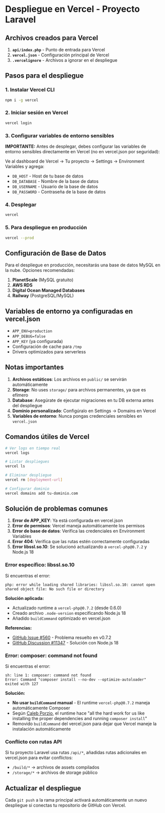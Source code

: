 # Despliegue en Vercel - Proyecto Laravel

## Archivos creados para Vercel

1. **`api/index.php`** - Punto de entrada para Vercel
2. **`vercel.json`** - Configuración principal de Vercel
3. **`.vercelignore`** - Archivos a ignorar en el despliegue

## Pasos para el despliegue

### 1. Instalar Vercel CLI
```bash
npm i -g vercel
```

### 2. Iniciar sesión en Vercel
```bash
vercel login
```

### 3. Configurar variables de entorno sensibles
**IMPORTANTE:** Antes de desplegar, debes configurar las variables de entorno sensibles directamente en Vercel (no en vercel.json por seguridad):

Ve al dashboard de Vercel → Tu proyecto → Settings → Environment Variables y agrega:

- `DB_HOST` - Host de tu base de datos
- `DB_DATABASE` - Nombre de la base de datos
- `DB_USERNAME` - Usuario de la base de datos
- `DB_PASSWORD` - Contraseña de la base de datos

### 4. Desplegar
```bash
vercel
```

### 5. Para despliegue en producción
```bash
vercel --prod
```

## Configuración de Base de Datos

Para el despliegue en producción, necesitarás una base de datos MySQL en la nube. Opciones recomendadas:

1. **PlanetScale** (MySQL gratuito)
2. **AWS RDS** 
3. **Digital Ocean Managed Databases**
4. **Railway** (PostgreSQL/MySQL)

## Variables de entorno ya configuradas en vercel.json

- `APP_ENV=production`
- `APP_DEBUG=false`
- `APP_KEY` (ya configurada)
- Configuración de cache para `/tmp`
- Drivers optimizados para serverless

## Notas importantes

1. **Archivos estáticos**: Los archivos en `public/` se servirán automáticamente
2. **Storage**: No uses `storage/` para archivos permanentes, ya que es efímero
3. **Database**: Asegúrate de ejecutar migraciones en tu DB externa antes del despliegue
4. **Dominio personalizado**: Configúralo en Settings → Domains en Vercel
5. **Variables de entorno**: Nunca pongas credenciales sensibles en `vercel.json`

## Comandos útiles de Vercel

```bash
# Ver logs en tiempo real
vercel logs

# Listar despliegues
vercel ls

# Eliminar despliegue
vercel rm [deployment-url]

# Configurar dominio
vercel domains add tu-dominio.com
```

## Solución de problemas comunes

1. **Error de APP_KEY**: Ya está configurada en vercel.json
2. **Error de permisos**: Vercel maneja automáticamente los permisos
3. **Error de base de datos**: Verifica las credenciales en Environment Variables
4. **Error 404**: Verifica que las rutas estén correctamente configuradas
5. **Error libssl.so.10**: Se solucionó actualizando a `vercel-php@0.7.2` y Node.js 18

### Error específico: libssl.so.10
Si encuentras el error:
```
php: error while loading shared libraries: libssl.so.10: cannot open shared object file: No such file or directory
```

**Solución aplicada:**
- Actualizado runtime a `vercel-php@0.7.2` (desde 0.6.0)
- Creado archivo `.node-version` especificando Node.js 18
- Añadido `buildCommand` optimizado en vercel.json

**Referencias:**
- [GitHub Issue #560](https://github.com/vercel-community/php/issues/560) - Problema resuelto en v0.7.2
- [GitHub Discussion #11347](https://github.com/vercel/vercel/discussions/11347) - Solución con Node.js 18

### Error: composer: command not found
Si encuentras el error:
```
sh: line 1: composer: command not found
Error: Command "composer install --no-dev --optimize-autoloader" exited with 127
```

**Solución:**
- **No usar `buildCommand` manual** - El runtime `vercel-php@0.7.2` maneja automáticamente Composer
- Según [Caleb Porzio](https://calebporzio.com/easy-free-serverless-laravel-with-vercel), el runtime hace "all the hard work for us like installing the proper dependencies and running `composer install`"
- Removido `buildCommand` del vercel.json para dejar que Vercel maneje la instalación automáticamente

### Conflicto con rutas API
Si tu proyecto Laravel usa rutas `/api/*`, añadidas rutas adicionales en vercel.json para evitar conflictos:
- `/build/*` → archivos de assets compilados
- `/storage/*` → archivos de storage público

## Actualizar el despliegue

Cada `git push` a la rama principal activará automáticamente un nuevo despliegue si conectas tu repositorio de GitHub con Vercel. 